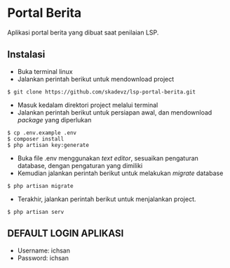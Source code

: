 # Portal Berita
Aplikasi portal berita yang dibuat saat penilaian LSP.

## Instalasi
* Buka terminal linux
* Jalankan perintah berikut untuk mendownload project
```
$ git clone https://github.com/skadevz/lsp-portal-berita.git
```
* Masuk kedalam direktori project melalui terminal
* Jalankan perintah berikut untuk persiapan awal, dan mendownload _package_ yang diperlukan
```
$ cp .env.example .env
$ composer install
$ php artisan key:generate
```
* Buka file .env menggunakan _text editor_, sesuaikan pengaturan database, dengan pengaturan yang dimiliki
* Kemudian jalankan perintah berikut untuk melakukan _migrate_ database
```
$ php artisan migrate
```
* Terakhir, jalankan perintah berikut untuk menjalankan project.
```
$ php artisan serv
```

## DEFAULT LOGIN APLIKASI
- Username: ichsan
- Password: ichsan
